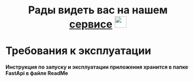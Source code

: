 <h1 align="center">Рады видеть вас на нашем <a href="http://178.170.196.251:8080/#/" target="_blank">сервисе</a> 
<img src="https://github.com/blackcater/blackcater/raw/main/images/Hi.gif" height="32"/></h1>



# Требования к эксплуатации

**Инструкция по запуску и эксплуатации приложения хранится в папке FastApi в файле ReadMe**
